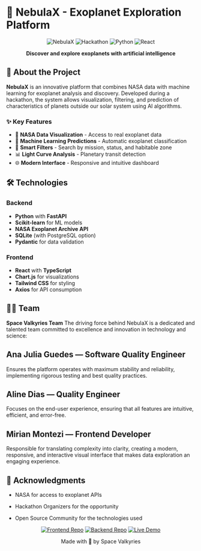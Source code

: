 # 🌌 NebulaX - Exoplanet Exploration Platform

<div align="center">

![NebulaX](https://img.shields.io/badge/NebulaX-Space%20Exploration-blue)
![Hackathon](https://img.shields.io/badge/Hackathon-Winning%20Project-green)
![Python](https://img.shields.io/badge/Python-FastAPI-3776AB?logo=python)
![React](https://img.shields.io/badge/React-Frontend-61DAFB?logo=react)

**Discover and explore exoplanets with artificial intelligence**

</div>

## 🚀 About the Project

**NebulaX** is an innovative platform that combines NASA data with machine learning for exoplanet analysis and discovery. Developed during a hackathon, the system allows visualization, filtering, and prediction of characteristics of planets outside our solar system using AI algorithms.

### ✨ Key Features

- 🔭 **NASA Data Visualization** - Access to real exoplanet data
- 🤖 **Machine Learning Predictions** - Automatic exoplanet classification
- 🎯 **Smart Filters** - Search by mission, status, and habitable zone
- 📊 **Light Curve Analysis** - Planetary transit detection
- 🌐 **Modern Interface** - Responsive and intuitive dashboard

## 🛠️ Technologies

### Backend
- **Python** with **FastAPI**
- **Scikit-learn** for ML models
- **NASA Exoplanet Archive API**
- **SQLite** (with PostgreSQL option)
- **Pydantic** for data validation

### Frontend
- **React** with **TypeScript**
- **Chart.js** for visualizations
- **Tailwind CSS** for styling
- **Axios** for API consumption

## 👩‍🚀 Team

**Space Valkyries Team**
The driving force behind NebulaX is a dedicated and talented team committed to excellence and innovation in technology and science:

## Ana Julia Guedes — Software Quality Engineer

Ensures the platform operates with maximum stability and reliability, implementing rigorous testing and best quality practices.

## Aline Dias — Quality Engineer

Focuses on the end-user experience, ensuring that all features are intuitive, efficient, and error-free.

## Mirian Montezi — Frontend Developer

Responsible for translating complexity into clarity, creating a modern, responsive, and interactive visual interface that makes data exploration an engaging experience.

## 🌟 Acknowledgments
- NASA for access to exoplanet APIs

- Hackathon Organizers for the opportunity

- Open Source Community for the technologies used


<div align="center">

[![Frontend Repo](https://img.shields.io/badge/📁_Frontend_Repository-000?style=for-the-badge&logo=github)](https://github.com/Montezi/nebula-x-frontend)
[![Backend Repo](https://img.shields.io/badge/⚙️_Backend_Repository-000?style=for-the-badge&logo=github)](https://github.com/Montezi/nebula-x-backend)
[![Live Demo](https://img.shields.io/badge/🚀_Live_Demo-0a0a0a?style=for-the-badge)](https://nebula-x-frontend.vercel.app/)

</div>

<div align="center">
Made with 💙 by Space Valkyries
</div>


